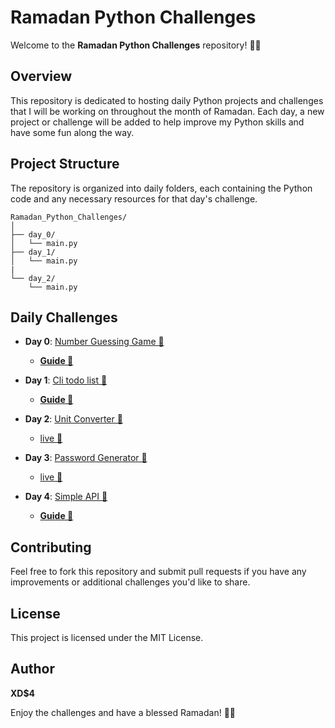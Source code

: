 # Ramadan Python Challenges

Welcome to the **Ramadan Python Challenges** repository! 🌙✨

## Overview

This repository is dedicated to hosting daily Python projects and challenges that I will be working on throughout the month of Ramadan. Each day, a new project or challenge will be added to help improve my Python skills and have some fun along the way.

## Project Structure

The repository is organized into daily folders, each containing the Python code and any necessary resources for that day's challenge.

```
Ramadan_Python_Challenges/
│
├── day_0/
│   └── main.py
├── day_1/
│   └── main.py
|
└── day_2/
    └── main.py

```

## Daily Challenges

- **Day 0**: [Number Guessing Game 🔗](./src/ramadan_pyhton_challenges/day_0/main.py)
    * [**Guide 🔗**](./src/ramadan_pyhton_challenges/day_0/README.md)
- **Day 1**: [Cli todo list 🔗](./src/ramadan_pyhton_challenges/day_1/main.py)
  * [**Guide 🔗**](./src/ramadan_pyhton_challenges/day_1/README.md)
- **Day 2**: [Unit Converter 🔗](./src/ramadan_pyhton_challenges/day_2/main.py)
    - [live 🔗](https://unit-convertor-beta.streamlit.app/)
- **Day 3**: [Password Generator 🔗](./src/ramadan_pyhton_challenges/day_3/main.py)
    - [live 🔗](https://pass-gen-beta.streamlit.app/)
- **Day 4**: [Simple API 🔗](./src/ramadan_pyhton_challenges/day_4/api.py)
    
    * [**Guide 🔗**](./src/ramadan_pyhton_challenges/day_4/README.md)

## Contributing

Feel free to fork this repository and submit pull requests if you have any improvements or additional challenges you'd like to share.

## License

This project is licensed under the MIT License.

## Author

**XD$4**

Enjoy the challenges and have a blessed Ramadan! 🌙✨